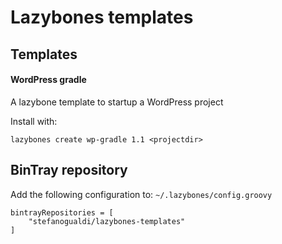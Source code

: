 # Lazybones templates

## Templates

#### WordPress gradle

A lazybone template to startup a WordPress project

Install with:

	lazybones create wp-gradle 1.1 <projectdir>

## BinTray repository

Add the following configuration to: `~/.lazybones/config.groovy`

	bintrayRepositories = [
    	"stefanogualdi/lazybones-templates"
	]
